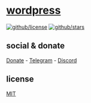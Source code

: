 # [wordpress]()

[![github/license](https://img.shields.io/github/license/tarsislimadev/wordpress)](https://img.shields.io/github/license/tarsislimadev/wordpress)  [![github/stars](https://img.shields.io/github/stars/tarsislimadev/wordpress?style=social)](https://img.shields.io/github/stars/brtmvdl/antify?style=social)

## social & donate

[Donate](https://link.mercadopago.com.br/brtmvdl) - [Telegram](https://t.me/+KRmg5MlqgMk0MTg5) - [Discord](https://discord.gg/FpxetYYp)

## license

[MIT](./LICENSE)
